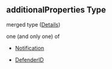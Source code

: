 ## additionalProperties Type

merged type ([Details](resources-properties-notifications-additionalproperties.md))

one (and only one) of

*   [Notification](definitions-definitions-notification.md "check type definition")

*   [DefenderID](definitions-definitions-defenderid.md "check type definition")
